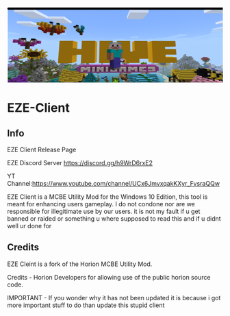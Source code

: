 <p align="center">
	<img width="755" height="175" src="Logo.png">
</p>

# EZE-Client

## Info
EZE Client Release Page

EZE Discord Server https://discord.gg/h9WrD6rxE2

YT Channel:https://www.youtube.com/channel/UCx6JmvxqakKXyr_FvsraQQw

EZE Client is a MCBE Utility Mod for the Windows 10 Edition, this tool is meant for enhancing users gameplay. I do not condone nor are we responsible for illegitimate use by our users. it is not my fault if u get banned or raided or something u where supposed to read this and if u didnt well ur done for

## Credits

EZE Cleint  is a fork of the Horion MCBE Utility Mod.

Credits - Horion Developers for allowing use of the public horion source code.

IMPORTANT - If you wonder why it has not been updated it is because i got more important stuff to do than update this stupid client
